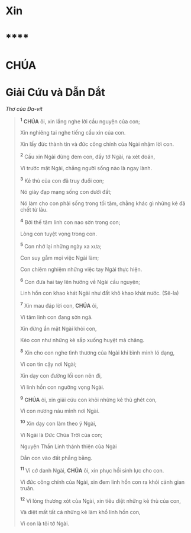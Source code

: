 # Xin

# \*\*\*\*

# CHÚA

# Giải Cứu và Dẫn Dắt

_Thơ của Đa-vít_

> <sup><b>1</b></sup> **CHÚA** ôi, xin lắng nghe lời cầu nguyện của con;
>
> Xin nghiêng tai nghe tiếng cầu xin của con.
>
> Xin lấy đức thành tín và đức công chính của Ngài nhậm lời con.
>
> <sup><b>2</b></sup> Cầu xin Ngài đừng đem con, đầy tớ Ngài, ra xét đoán,
>
> Vì trước mặt Ngài, chẳng người sống nào là ngay lành.
>
> <sup><b>3</b></sup> Kẻ thù của con đã truy đuổi con;
>
> Nó giày đạp mạng sống con dưới đất;
>
> Nó làm cho con phải sống trong tối tăm, chẳng khác gì những kẻ đã chết từ lâu.
>
> <sup><b>4</b></sup> Bởi thế tâm linh con nao sờn trong con;
>
> Lòng con tuyệt vọng trong con.
>
> <sup><b>5</b></sup> Con nhớ lại những ngày xa xưa;
>
> Con suy gẫm mọi việc Ngài làm;
>
> Con chiêm nghiệm những việc tay Ngài thực hiện.
>
> <sup><b>6</b></sup> Con đưa hai tay lên hướng về Ngài cầu nguyện;
>
> Linh hồn con khao khát Ngài như đất khô khao khát nước. (Sê-la)
>
> <sup><b>7</b></sup> Xin mau đáp lời con, **CHÚA** ôi,
>
> Vì tâm linh con đang sờn ngã.
>
> Xin đừng ẩn mặt Ngài khỏi con,
>
> Kẻo con như những kẻ sắp xuống huyệt mả chăng.
>
> <sup><b>8</b></sup> Xin cho con nghe tình thương của Ngài khi bình minh ló dạng,
>
> Vì con tin cậy nơi Ngài;
>
> Xin dạy con đường lối con nên đi,
>
> Vì linh hồn con ngưỡng vọng Ngài.
>
> <sup><b>9</b></sup> **CHÚA** ôi, xin giải cứu con khỏi những kẻ thù ghét con,
>
> Vì con nương náu mình nơi Ngài.
>
> <sup><b>10</b></sup> Xin dạy con làm theo ý Ngài,
>
> Vì Ngài là Đức Chúa Trời của con;
>
> Nguyện Thần Linh thánh thiện của Ngài
>
> Dẫn con vào đất phẳng bằng.
>
> <sup><b>11</b></sup> Vì cớ danh Ngài, **CHÚA** ôi, xin phục hồi sinh lực cho con.
>
> Vì đức công chính của Ngài, xin đem linh hồn con ra khỏi cảnh gian truân.
>
> <sup><b>12</b></sup> Vì lòng thương xót của Ngài, xin tiêu diệt những kẻ thù của con,
>
> Và diệt mất tất cả những kẻ làm khổ linh hồn con,
>
> Vì con là tôi tớ Ngài.
